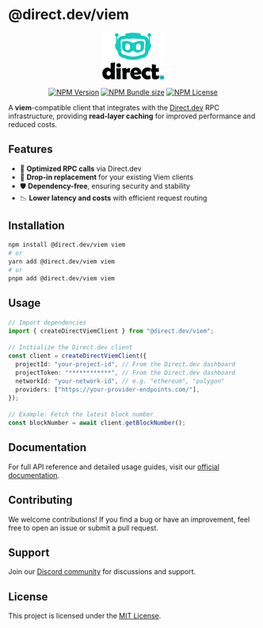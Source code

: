 # @direct.dev/viem

<div align="center">
  <p>
    <a href="https://direct.dev/">
      <picture>
        <source media="(prefers-color-scheme: dark)" srcset="media/logo-white-duo.svg">
        <img alt="Direct.dev logo" src="media/logo-black-duo.svg" width="125">
      </picture>
    </a>
  </p>

  <p>
    <a href="https://www.npmjs.com/package/@direct.dev/viem"><img alt="NPM Version" src="https://img.shields.io/npm/v/%40direct.dev%2Fviem?style=for-the-badge&labelColor=555&color=00BCB1"></a>
    <a href="https://bundlephobia.com/package/@direct.dev/viem"><img alt="NPM Bundle size" src="https://img.shields.io/bundlephobia/minzip/%40direct.dev%2Fviem?style=for-the-badge&labelColor=555&color=00BCB1"></a>
    <a href="https://github.com/direct-dev-project/direct-dev-client/blob/main/LICENSE"><img alt="NPM License" src="https://img.shields.io/npm/l/%40direct.dev%2Fviem?style=for-the-badge&labelColor=555&color=00BCB1"></a>
  </p>
</div>

A **viem**-compatible client that integrates with the [Direct.dev](https://direct.dev/) RPC infrastructure, providing **read-layer caching** for improved performance and reduced costs.

## Features

- 🚀 **Optimized RPC calls** via Direct.dev
- 🔌 **Drop-in replacement** for your existing Viem clients
- 🛡 **Dependency-free**, ensuring security and stability
- 📉 **Lower latency and costs** with efficient request routing

## Installation

```sh
npm install @direct.dev/viem viem
# or
yarn add @direct.dev/viem viem
# or
pnpm add @direct.dev/viem viem
```

## Usage

```ts
// Import dependencies
import { createDirectViemClient } from "@direct.dev/viem";

// Initialize the Direct.dev client
const client = createDirectViemClient({
  projectId: "your-project-id", // From the Direct.dev dashboard
  projectToken: "************", // From the Direct.dev dashboard
  networkId: "your-network-id", // e.g. "ethereum", "polygon"
  providers: ["https://your-provider-endpoints.com/"],
});

// Example: Fetch the latest block number
const blockNumber = await client.getBlockNumber();
```

## Documentation

For full API reference and detailed usage guides, visit our [official documentation](https://direct.dev/docs/).

## Contributing

We welcome contributions! If you find a bug or have an improvement, feel free to open an issue or submit a pull request.

## Support

Join our [Discord community](https://discord.gg/directdotdev) for discussions and support.

## License

This project is licensed under the [MIT License](https://github.com/direct-dev-project/direct-dev-client/blob/main/LICENSE).
